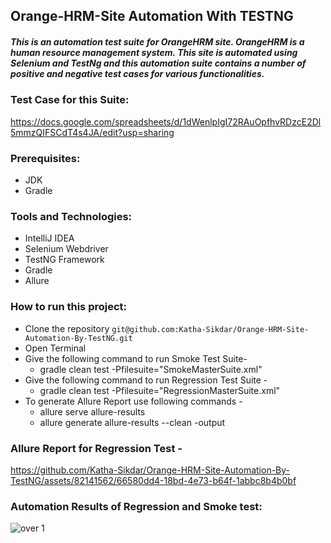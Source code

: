 ## Orange-HRM-Site Automation With TESTNG

##### This is an automation test suite for OrangeHRM site. OrangeHRM is a human resource management system. This site is automated using Selenium and TestNg and this automation suite contains a number of positive and negative test cases for various functionalities.

### Test Case for this Suite: 

 https://docs.google.com/spreadsheets/d/1dWenlpIgI72RAuOpfhvRDzcE2Dl5mmzQIFSCdT4s4JA/edit?usp=sharing

### Prerequisites: 
 -  JDK
 -  Gradle
### Tools and Technologies:
 - IntelliJ IDEA
 - Selenium Webdriver
 - TestNG Framework
 - Gradle
 - Allure
### How to run this project: 
 - Clone the repository ``` git@github.com:Katha-Sikdar/Orange-HRM-Site-Automation-By-TestNG.git ```
 -  Open Terminal
 -  Give the following command to run Smoke Test Suite-
      - gradle clean test -Pfilesuite="SmokeMasterSuite.xml"
  - Give the following command to run Regression Test Suite -
      - gradle clean test -Pfilesuite="RegressionMasterSuite.xml"
   - To generate Allure Report use following commands -
       - allure serve allure-results
       - allure generate allure-results --clean -output
 ### Allure Report for Regression Test - 

https://github.com/Katha-Sikdar/Orange-HRM-Site-Automation-By-TestNG/assets/82141562/66580dd4-18bd-4e73-b64f-1abbc8b4b0bf

### Automation Results of Regression and Smoke test: 

 
![over 1](https://github.com/Katha-Sikdar/Orange-HRM-Site-Automation-By-TestNG/assets/82141562/90c47dc6-8f92-4030-ad95-e1b2a551b290)




